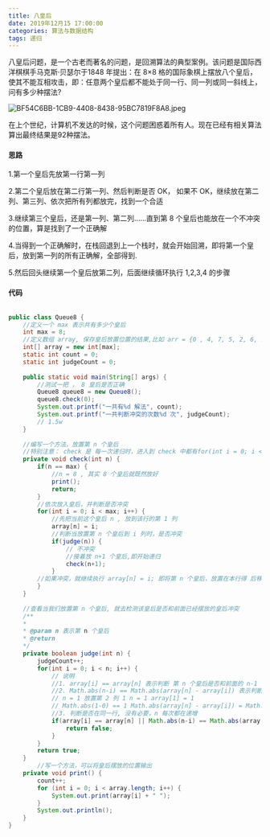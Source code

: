 ```yaml
---
title: 八皇后
date: 2019年12月15 17:00:00
categories: 算法与数据结构
tags: 递归
---
```


八皇后问题，是一个古老而著名的问题，是回溯算法的典型案例。该问题是国际西洋棋棋手马克斯·贝瑟尔于1848 年提出：在 8×8 格的国际象棋上摆放八个皇后，使其不能互相攻击，即：任意两个皇后都不能处于同一行、同一列或同一斜线上，问有多少种摆法?

![BF54C6BB-1CB9-4408-8438-95BC7819F8A8.jpeg](https://i.loli.net/2019/12/15/9ckTeuAQVwG1Rz7.jpg)

在上个世纪，计算机不发达的时候，这个问题困惑着所有人。现在已经有相关算法算出最终结果是92种摆法。

#### 思路

1.第一个皇后先放第一行第一列

2.第二个皇后放在第二行第一列、然后判断是否 OK， 如果不 OK，继续放在第二列、第三列、依次把所有列都放完，找到一个合适

3.继续第三个皇后，还是第一列、第二列……直到第 8 个皇后也能放在一个不冲突的位置，算是找到了一个正确解

4.当得到一个正确解时，在栈回退到上一个栈时，就会开始回溯，即将第一个皇后，放到第一列的所有正确解，全部得到.

5.然后回头继续第一个皇后放第二列，后面继续循环执行 1,2,3,4 的步骤

#### 代码

```java

public class Queue8 { 
	//定义一个 max 表示共有多少个皇后
	int max = 8; 
	//定义数组 array, 保存皇后放置位置的结果,比如 arr = {0 , 4, 7, 5, 2, 6, 1, 3} 
	int[] array = new int[max];
	static int count = 0; 
	static int judgeCount = 0; 
	
	public static void main(String[] args) { 
		//测试一把 ， 8 皇后是否正确
		Queue8 queue8 = new Queue8(); 
		queue8.check(0); 
		System.out.printf("一共有%d 解法", count);
		System.out.printf("一共判断冲突的次数%d 次", judgeCount); 
		// 1.5w 
	}
	 
	//编写一个方法，放置第 n 个皇后
	//特别注意： check 是 每一次递归时，进入到 check 中都有for(int i = 0; i < max; i++)，因此会有回溯
	private void check(int n) { 
		if(n == max) { 
			//n = 8 , 其实 8 个皇后就既然放好
			print(); 
			return; 
		} 
		//依次放入皇后，并判断是否冲突
		for(int i = 0; i < max; i++) { 
			//先把当前这个皇后 n , 放到该行的第 1 列
			array[n] = i; 
			//判断当放置第 n 个皇后到 i 列时，是否冲突
			if(judge(n)) { 
				// 不冲突
				//接着放 n+1 个皇后,即开始递归
				check(n+1);  
			} 
		//如果冲突，就继续执行 array[n] = i; 即将第 n 个皇后，放置在本行得 后移的一个位置
		} 
	} 
	
	//查看当我们放置第 n 个皇后, 就去检测该皇后是否和前面已经摆放的皇后冲突
	/** 
	* 
	* @param n 表示第 n 个皇后
	* @return 
	*/ 
	private boolean judge(int n) { 
		judgeCount++; 
		for(int i = 0; i < n; i++) { 
			// 说明
			//1. array[i] == array[n] 表示判断 第 n 个皇后是否和前面的 n-1 个皇后在同一列
			//2. Math.abs(n-i) == Math.abs(array[n] - array[i]) 表示判断第 n 个皇后是否和第 i 皇后是否在同一斜线
			// n = 1 放置第 2 列 1 n = 1 array[1] = 1 
			// Math.abs(1-0) == 1 Math.abs(array[n] - array[i]) = Math.abs(1-0) = 1 
			//3. 判断是否在同一行, 没有必要，n 每次都在递增
			if(array[i] == array[n] || Math.abs(n-i) == Math.abs(array[n] - array[i]) ) { 
				return false;
			} 
		} 
		return true; 
	} 
		//写一个方法，可以将皇后摆放的位置输出
	private void print() { 
		count++; 
		for (int i = 0; i < array.length; i++) { 
			System.out.print(array[i] + " "); 
		} 
		System.out.println(); 
	} 
}

```